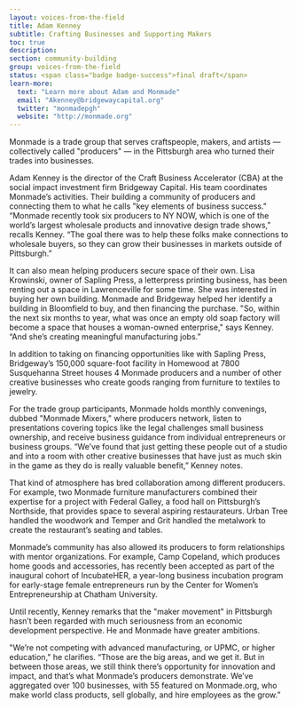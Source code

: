 ```yaml
---
layout: voices-from-the-field
title: Adam Kenney
subtitle: Crafting Businesses and Supporting Makers
toc: true
description:
section: community-building
group: voices-from-the-field
status: <span class="badge badge-success">final draft</span>
learn-more:
  text: "Learn more about Adam and Monmade"
  email: "Akenney@bridgewaycapital.org"
  twitter: "monmadepgh"
  website: "http://monmade.org"
---
```


Monmade is a trade group that serves craftspeople, makers, and artists — collectively called "producers" — in the Pittsburgh area who turned their trades into businesses.

Adam Kenney is the director of the Craft Business Accelerator (CBA) at the social impact investment firm Bridgeway Capital. His team coordinates Monmade’s activities. Their building a community of producers and connecting them to what he calls "key elements of business success." “Monmade recently took six producers to NY NOW, which is one of the world’s largest wholesale products and innovative design trade shows,” recalls Kenney. “The goal there was to help these folks make connections to wholesale buyers, so they can grow their businesses in markets outside of Pittsburgh.”

It can also mean helping producers secure space of their own. Lisa Krowinski, owner of Sapling Press, a letterpress printing business, has been renting out a space in Lawrenceville for some time. She was interested in buying her own building. Monmade and Bridgeway helped her identify a building in Bloomfield to buy, and then financing the purchase. "So, within the next six months to year, what was once an empty old soap factory will become a space that houses a woman-owned enterprise," says Kenney. “And she’s creating meaningful manufacturing jobs.”

In addition to taking on financing opportunities like with Sapling Press, Bridgeway’s 150,000 square-foot facility in Homewood at 7800 Susquehanna Street houses 4 Monmade producers and a number of other creative businesses who create goods ranging from furniture to textiles to jewelry.

For the trade group participants, Monmade holds monthly convenings, dubbed "Monmade Mixers," where producers network, listen to presentations covering topics like the legal challenges small business ownership, and receive business guidance from individual entrepreneurs or business groups. “We’ve found that just getting these people out of a studio and into a room with other creative businesses that have just as much skin in the game as they do is really valuable benefit,” Kenney notes.

That kind of atmosphere has bred collaboration among different producers. For example, two Monmade furniture manufacturers combined their expertise for a project with Federal Galley, a food hall on Pittsburgh’s Northside, that provides space to several aspiring restaurateurs. Urban Tree handled the woodwork and Temper and Grit handled the metalwork to create the restaurant’s seating and tables.

Monmade’s community has also allowed its producers to form relationships with mentor organizations. For example, Camp Copeland, which produces home goods and accessories, has recently been accepted as part of the inaugural cohort of IncubateHER, a year-long business incubation program for early-stage female entrepreneurs run by the Center for Women’s Entrepreneurship at Chatham University.

Until recently, Kenney remarks that the "maker movement" in Pittsburgh hasn’t been regarded with much seriousness from an economic development perspective. He and Monmade have greater ambitions.   

"We’re not competing with advanced manufacturing, or UPMC, or higher education," he clarifies. “Those are the big areas, and we get it. But in between those areas, we still think there’s opportunity for innovation and impact, and that’s what Monmade’s producers demonstrate. We’ve aggregated over 100 businesses, with 55 featured on Monmade.org, who make world class products, sell globally, and hire employees as the grow.”
